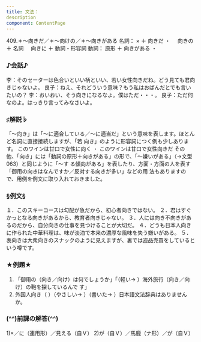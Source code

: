 ```yaml
---
title: 文法：
description
component: ContentPage
---
```



409.＊～向きだ／＊～向けの／＊～向きがある
名詞： × ＋ 向きだ ・
    向きの ＋ 名詞
    向きに ＋ 動詞・形容詞
動詞： 原形 ＋ 向きがある ・
### ♪会話♪
李：そのセーターは色合いといい柄といい、若い女性向きだね。どう見ても君向きじゃないよ。 良子：ねえ、それどういう意味？もう私はおばんだとでも言いたいの？
李：おいおい、そう向きになるなよ。僕はただ・・・。
良子：ただ何なのよ。はっきり言ってみなさいよ。
### ♯解説♭
「～向き」は「～に適合している／～に適当だ」という意味を表します。ほとんど名詞に直接接続しますが、「若 向き」のように形容詞につく例も少しあります。
このワインは甘口で女性に向く ・ このワインは甘口で女性向きだ その他、「向き」には「動詞の原形＋向きがある」の形で、「～嫌いがある」（→文型 063）と同じように「～す
る傾向がある」を表したり、方面・方面の人を表す「御用の向きはなんですか／反対する向きが多い」などの用 法もありますので、用例を例文に取り入れておきました。
### §例文§
１．このスキーコースは勾配が急だから、初心者向きではない。
２．君はすぐかっとなる向きがあるから、教育者向きじゃない。
３．人には向き不向きがあるのだから、自分向きの仕事を見つけることが大切だ。
４．どうも日本人向きに作られた中華料理は、味が淡泊で本来の濃厚な風味を失う嫌いがある。
５．表向きは大衆向きのスナックのように見えますが、裏では盗品売買をしているという噂です。
### ★例題★
1) 「御用の（向き／向け）は何でしょうか」「（軽い→ ）海外旅行（向き／向け）の鞄を探しているんで
す」      
2) 外国人向き（ ）（やさしい→ ）（書いた→ ）日本語文法辞典はありませんか。
### (^^)前課の解答(^^)
1)×／に（連用形）／見える（自Ｖ）
2)が（自Ｖ）／馬鹿（ナ形）／が（自Ｖ）
